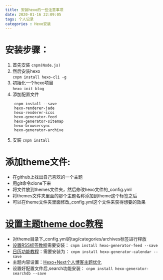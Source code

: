 ```yaml
---
title: 安装hexo的一些注意事项
date: 2020-01-16 22:09:05
tags: 个人记录
categories : Hexo安装
---
```


# 安装步骤：
1. 首先安装 
	`cnpm(Node.js)`
2. 然后安装hexo    
	`cnpm install hexo-cli -g`
3. 初始化一个hexo项目  
	`hexo init blog`
4. 添加配置文件
```
	cnpm install --save   
	hexo-renderer-jade   
	hexo-renderer-scss   
	hexo-generator-feed   
	hexo-generator-sitemap    
	hexo-browsersync    
	hexo-generator-archive
```
5. 安装 
	`cnpm install`

# 添加theme文件:
* 在github上找出自己喜欢的一个主题
* 用git命令clone下来
* 将文件放到themes文件夹，然后修改hexo文件的_config.yml
* 将themes文件夹里面的那个主题名称添加到theme这个标签之后
* 可以在theme文件夹里面修改_config.yml这个文件来获得想要的效果

# [设置主题theme doc教程](http://theme-next.iissnan.com/theme-settings.html#author-sites)
*  对theme目录下_config.yml的tag/categories/archives标签进行释放
*  [设置RSS标签教程](https://www.jianshu.com/p/a79422ab2013)需要安装： 
	`cnpm install hexo-generator-feed --save`
*  [日历功能教程](https://www.jianshu.com/p/b9665a8e8282)：需要安装为：
	`cnpm install hexo-generator-calendar --save`
*  主题内容设置：[Hexo+Next个人博客主题优化](https://www.jianshu.com/p/efbeddc5eb19)
*  设置好配置文件后,search功能安装：
	`cnpm install hexo-generator-searchdb --save`



